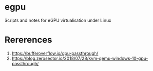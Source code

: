 # egpu
Scripts and notes for eGPU virtualisation under Linux

# Rererences

1. https://bufferoverflow.io/gpu-passthrough/
2. https://blog.zerosector.io/2018/07/28/kvm-qemu-windows-10-gpu-passthrough/
